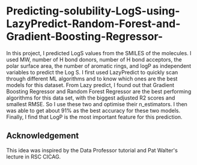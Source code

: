 # Predicting-solubility-LogS-using-LazyPredict-Random-Forest-and-Gradient-Boosting-Regressor-


In this project, I predicted LogS values from the SMILES of the molecules. I used MW, number of H bond donors, number of H bond acceptors, the polar surface area, the number of aromatic rings, and logP as independent variables to predict the Log S. I first used LazyPredict to quickly scan through different ML algorithms and to know which ones are the best models for this dataset. From Lazy predict, I found out that Gradient Boosting Regressor and Random Forest Regressor are the best performing algorithms for this data set, with the biggest adjusted R2 scores and smallest RMSE. So I use these two and optimise their n_estimators. I then was able to get about 91% as the best accuracy for these two models. Finally, I find that LogP is the most important feature for this prediction. 



## Acknowledgement
This idea was inspired by the Data Professor tutorial and Pat Walter's lecture in RSC CICAG.
